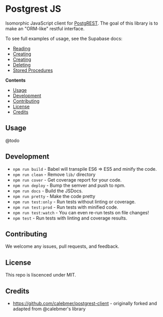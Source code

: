 # Postgrest JS

Isomorphic JavaScript client for [PostgREST](https://postgrest.org). The goal of this library is to make an "ORM-like" restful interface. 

To see full examples of usage, see the Supabase docs:

- [Reading](https://supabase.io/docs/library/get)
- [Creating](https://supabase.io/docs/library/post)
- [Creating](https://supabase.io/docs/library/post)
- [Deleting](https://supabase.io/docs/library/delete)
- [Stored Procedures](https://supabase.io/docs/library/stored-procedures)

**Contents**
- [Usage](#usage)
- [Development](#development)
- [Contributing](#contributing)
- [License](#license)
- [Credits](#credits)

## Usage

@todo

## Development

- `npm run build` - Babel will transpile ES6 => ES5 and minify the code.
- `npm run clean` - Remove `lib/` directory
- `npm run cover` - Get coverage report for your code.
- `npm run deploy` - Bump the semver and push to npm.
- `npm run docs` - Build the JSDocs.
- `npm run pretty` - Make the code pretty
- `npm run test:only` - Run tests without linting or coverage.
- `npm run test:prod` - Run tests with minified code.
- `npm run test:watch` - You can even re-run tests on file changes!
- `npm test` - Run tests with linting and coverage results.


## Contributing

We welcome any issues, pull requests, and feedback.

## License

This repo is liscenced under MIT.

## Credits

- https://github.com/calebmer/postgrest-client - originally forked and adapted from @calebmer's library
